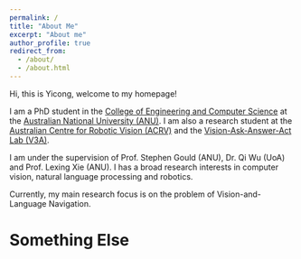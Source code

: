 ```yaml
---
permalink: /
title: "About Me"
excerpt: "About me"
author_profile: true
redirect_from: 
  - /about/
  - /about.html
---
```


Hi, this is Yicong, welcome to my homepage!

I am a PhD student in the [College of Engineering and Computer Science](https://cecs.anu.edu.au/) at the [Australian National University (ANU)](https://www.anu.edu.au/). I am also a research student at the [Australian Centre for Robotic Vision (ACRV)](https://www.roboticvision.org/) and the [Vision-Ask-Answer-Act Lab (V3A)](https://v3alab.github.io/#about).

I am under the supervision of Prof. Stephen Gould (ANU), Dr. Qi Wu (UoA) and Prof. Lexing Xie (ANU). I has a broad research interests in computer vision, natural language processing and robotics.

Currently, my main research focus is on the problem of Vision-and-Language Navigation.


Something Else
=====================
